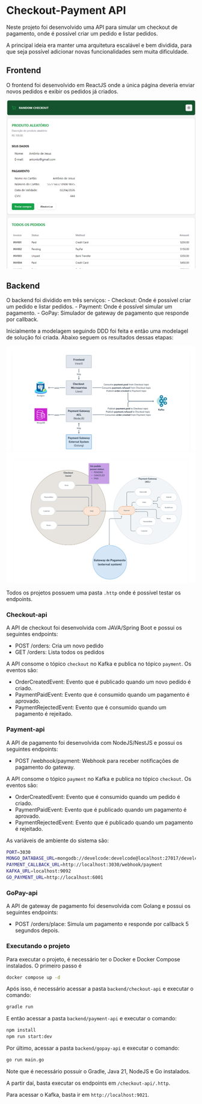 # Checkout-Payment API

Neste projeto foi desenvolvido uma API para simular um checkout de pagamento, onde é possível criar um pedido e listar pedidos.

A principal ideia era manter uma arquitetura escalável e bem dividida, para que seja possível adicionar novas funcionalidades sem muita dificuldade.

## Frontend

O frontend foi desenvolvido em ReactJS onde a única página deveria enviar novos pedidos e exibir os pedidos já criados.

![Alt text](frontend.png)

## Backend

O backend foi dividido em três serviços: - Checkout: Onde é possível criar um pedido e listar pedidos. - Payment: Onde é possível simular um pagamento. - GoPay: Simulador de gateway de pagamento que responde por callback.

Inicialmente a modelagem seguindo DDD foi feita e então uma modelagel de solução foi criada. Abaixo seguem os resultados dessas etapas:

![Alt text](design-models/solution-design.png)
![Alt text](design-models/domain-design.png)

Todos os projetos possuem uma pasta `.http` onde é possível testar os endpoints.

### Checkout-api

A API de checkout foi desenvolvida com JAVA/Spring Boot e possui os seguintes endpoints:

-   POST /orders: Cria um novo pedido
-   GET /orders: Lista todos os pedidos

A API consome o tópico `checkout` no Kafka e publica no tópico `payment`. Os eventos são:

-   OrderCreatedEvent: Evento que é publicado quando um novo pedido é criado.
-   PaymentPaidEvent: Evento que é consumido quando um pagamento é aprovado.
-   PaymentRejectedEvent: Evento que é consumido quando um pagamento é rejeitado.

### Payment-api

A API de pagamento foi desenvolvida com NodeJS/NestJS e possui os seguintes endpoints:

-   POST /webhook/payment: Webhook para receber notificações de pagamento do gateway.

A API consome o tópico `payment` no Kafka e publica no tópico `checkout`. Os eventos são:

-   OrderCreatedEvent: Evento que é consumido quando um pedido é criado.
-   PaymentPaidEvent: Evento que é publicado quando um pagamento é aprovado.
-   PaymentRejectedEvent: Evento que é publicado quando um pagamento é rejeitado.

As variáveis de ambiente do sistema são:
```bash
PORT=3030
MONGO_DATABASE_URL=mongodb://develcode:develcode@localhost:27017/develcode
PAYMENT_CALLBACK_URL=http://localhost:3030/webhook/payment
KAFKA_URL=localhost:9092
GO_PAYMENT_URL=http://localhost:6001
```

### GoPay-api

A API de gateway de pagamento foi desenvolvida com Golang e possui os seguintes endpoints:

-   POST /orders/place: Simula um pagamento e responde por callback 5 segundos depois.

### Executando o projeto

Para executar o projeto, é necessário ter o Docker e Docker Compose instalados. O primeiro passo é

```bash
docker compose up -d
```

Após isso, é necessário acessar a pasta `backend/checkout-api` e executar o comando:

```bash
gradle run
```

E então acessar a pasta `backend/payment-api` e executar o comando:

```bash
npm install
npm run start:dev
```

Por último, acessar a pasta `backend/gopay-api` e executar o comando:

```bash
go run main.go
```

Note que é necessário possuir o Gradle, Java 21, NodeJS e Go instalados.

A partir daí, basta executar os endpoints em `/checkout-api/.http`.

Para acessar o Kafka, basta ir em `http://localhost:9021`.
